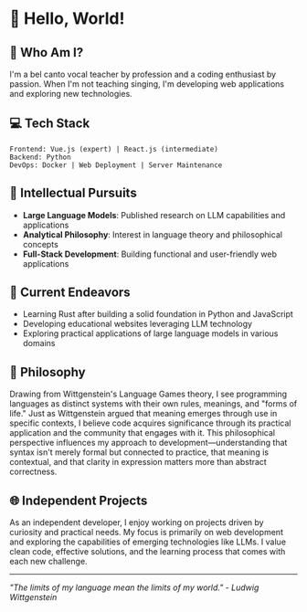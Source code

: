 # 👋 Hello, World!

## 🎵 Who Am I?
I'm a bel canto vocal teacher by profession and a coding enthusiast by passion. When I'm not teaching singing, I'm developing web applications and exploring new technologies.

## 💻 Tech Stack
```
Frontend: Vue.js (expert) | React.js (intermediate)
Backend: Python 
DevOps: Docker | Web Deployment | Server Maintenance
```

## 🧠 Intellectual Pursuits
- **Large Language Models**: Published research on LLM capabilities and applications
- **Analytical Philosophy**: Interest in language theory and philosophical concepts
- **Full-Stack Development**: Building functional and user-friendly web applications

## 🚀 Current Endeavors
- Learning Rust after building a solid foundation in Python and JavaScript
- Developing educational websites leveraging LLM technology
- Exploring practical applications of large language models in various domains

## 💭 Philosophy
Drawing from Wittgenstein's Language Games theory, I see programming languages as distinct systems with their own rules, meanings, and "forms of life." Just as Wittgenstein argued that meaning emerges through use in specific contexts, I believe code acquires significance through its practical application and the community that engages with it. This philosophical perspective influences my approach to development—understanding that syntax isn't merely formal but connected to practice, that meaning is contextual, and that clarity in expression matters more than abstract correctness.

## 🌐 Independent Projects
As an independent developer, I enjoy working on projects driven by curiosity and practical needs. My focus is primarily on web development and exploring the capabilities of emerging technologies like LLMs. I value clean code, effective solutions, and the learning process that comes with each new challenge.

---

*"The limits of my language mean the limits of my world." - Ludwig Wittgenstein*
